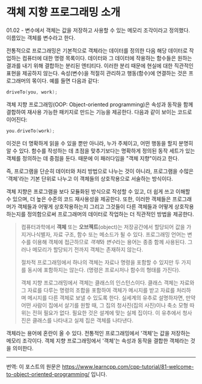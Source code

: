 # 객체 지향 프로그래밍 소개

01.02 - 변수에서 객체는 값을 저장하고 사용할 수 있는 메모리 조각이라고 정의했다. 이름있는 객체를 변수라고 한다.

전통적으로 프로그래밍은 기본적으로 객체라는 데이터를 정의한 다음 해당 데이터로 작업하는 컴퓨터에 대한 명령 목록이다. 데이터와 그 데이터에 작용하는 함수들은 원하는 결과를 내기 위해 결합하는 분리된 엔티티다. 이러한 분리 때문에 현실에 대한 직관적인 표현을 제공하지 않는다. 속성(변수)을 적절히 관리하고 행동(함수)에 연결하는 것은 프로그래머의 몪이다. 예를 들면 다음과 같다:

```cpp
driveTo(you, work);
```

객체 지향 프로그래밍(OOP: Object-oriented programming)은 속성과 동작을 함께 결합하여 재사용 가능한 패키지로 만드는 기능을 제공한다. 다음과 같이 보이는 코드로 이어진다:

```cpp
you.driveTo(work);
```

이것은 더 명확하게 읽을 수 있을 뿐만 아니라, 누가 주체이고, 어떤 행동을 할지 분명히 알 수 있다. 함수를 작성하는 데 초점을 맞추기보다는 명확하게 정의된 동작 세트가 있는 객체를 정의하는 데 중점을 둔다. 때문에 이 패러다임을 "객체 지향"이라고 한다.

즉, 프로그램을 단순히 데이터와 처리 방법으로 나누는 것이 아니라, 프로그램을 수많은 '객체'라는 기본 단위로 나누고 이 객체들의 상호작용으로 서술하는 방식이다.

객체 지향은 프로그램을 보다 모듈화된 방식으로 작성할 수 있고, 더 쉽게 쓰고 이해할 수 있으며, 더 높은 수준의 코드 재사용성을 제공한다. 또한, 이러한 객체들은 프로그래머가 객체들과 어떻게 상호작용하는지 그리고 그것들이 다른 객체들과 어떻게 상호작용하는지를 정의함으로써 프로그래머의 데이터로 작업하는 더 직관적인 방법을 제공한다.

> 컴퓨터과학에서 **객체** 또는 **오브젝트**(object)는 저장공간에서 할당되어 값을 가지거나식별자, 자료 구조, 함수 또는 메소드가 될 수 있다. 프로그래밍 언어는 변수를 이용해 객체에 접근하므로 *객체*와 *변수*라는 용어는 종종 함께 사용된다. 그러나 메모리가 할당되기 전까지 객체는 존재하지 않는다. 
>
> 절차적 프로그래밍에서 하나의 객체는 자료나 명령을 포함할 수 있지만 두 가지를 동시에 포함하지는 않는다. (명령은 프로시저나 함수의 형태를 가진다).
>
> 객체 지향 프로그래밍에서 객체는 클래스의 인스턴스이다. 클래스 객체는 자료와 그 자료를 다루는 명령의 조합을 포함하여 객체가 메시지를 받고 자료를 처리하며 메시지를 다른 객체로 보낼 수 있도록 한다. 실세계의 유추로 설명하자면, 만약 어떤 사람이 집에서 살기를 원할 때, 그 집의 청사진(집의 사진)이나 축소 모형 따위는 전혀 필요가 없다. 필요한 것은 설계에 맞는 실제 집이다. 이 유추에서 청사진은 클래스를 나타내고 실제 집은 객체를 나타낸다.

객체라는 용어에 혼란이 올 수 있다. 전통적인 프로그래밍에서 '객체'는 값을 저장하는 메모리 조각이다. 객체 지향 프로그래밍에서 '객체'는 속성과 동작을 결합한 객체라는 것을 의미한다.

---

번역: 이 포스트의 원문은 https://www.learncpp.com/cpp-tutorial/81-welcome-to-object-oriented-programming/ 입니다.